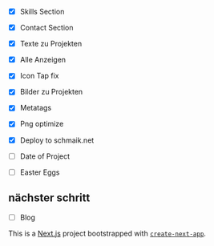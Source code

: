 - [x] Skills Section
- [x] Contact Section
- [x] Texte zu Projekten
- [x] Alle Anzeigen
- [x] Icon Tap fix
- [x] Bilder zu Projekten
- [x] Metatags
- [x] Png optimize
- [x] Deploy to schmaik.net
- [ ] Date of Project
- [ ] Easter Eggs


## nächster schritt 
- [ ] Blog

This is a [Next.js](https://nextjs.org/) project bootstrapped with [`create-next-app`](https://github.com/vercel/next.js/tree/canary/packages/create-next-app).